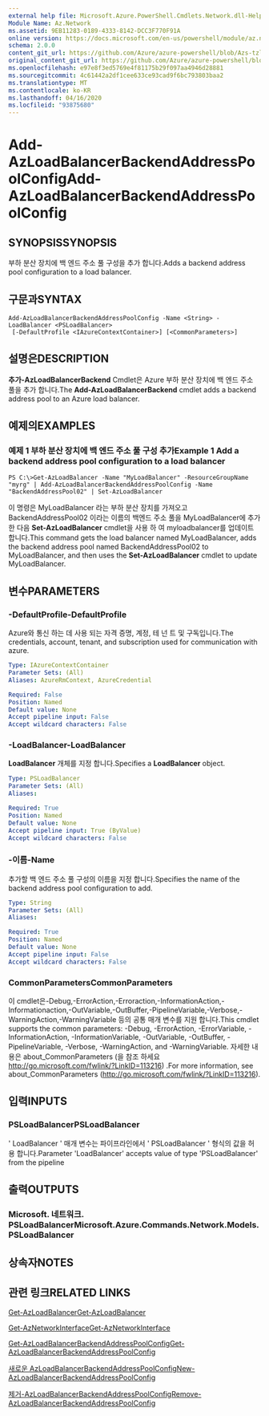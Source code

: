 ```yaml
---
external help file: Microsoft.Azure.PowerShell.Cmdlets.Network.dll-Help.xml
Module Name: Az.Network
ms.assetid: 9EB11283-0189-4333-8142-DCC3F770F91A
online version: https://docs.microsoft.com/en-us/powershell/module/az.network/add-azloadbalancerbackendaddresspoolconfig
schema: 2.0.0
content_git_url: https://github.com/Azure/azure-powershell/blob/Azs-tzl/src/Network/Network/help/Add-AzLoadBalancerBackendAddressPoolConfig.md
original_content_git_url: https://github.com/Azure/azure-powershell/blob/Azs-tzl/src/Network/Network/help/Add-AzLoadBalancerBackendAddressPoolConfig.md
ms.openlocfilehash: e97e8f3ed5769e4f81175b29f097aa4946d28881
ms.sourcegitcommit: 4c61442a2df1cee633ce93cad9f6bc793803baa2
ms.translationtype: MT
ms.contentlocale: ko-KR
ms.lasthandoff: 04/16/2020
ms.locfileid: "93875680"
---
```

# <span data-ttu-id="4df18-101">Add-AzLoadBalancerBackendAddressPoolConfig</span><span class="sxs-lookup"><span data-stu-id="4df18-101">Add-AzLoadBalancerBackendAddressPoolConfig</span></span>

## <span data-ttu-id="4df18-102">SYNOPSIS</span><span class="sxs-lookup"><span data-stu-id="4df18-102">SYNOPSIS</span></span>
<span data-ttu-id="4df18-103">부하 분산 장치에 백 엔드 주소 풀 구성을 추가 합니다.</span><span class="sxs-lookup"><span data-stu-id="4df18-103">Adds a backend address pool configuration to a load balancer.</span></span>

## <span data-ttu-id="4df18-104">구문과</span><span class="sxs-lookup"><span data-stu-id="4df18-104">SYNTAX</span></span>

```
Add-AzLoadBalancerBackendAddressPoolConfig -Name <String> -LoadBalancer <PSLoadBalancer>
 [-DefaultProfile <IAzureContextContainer>] [<CommonParameters>]
```

## <span data-ttu-id="4df18-105">설명은</span><span class="sxs-lookup"><span data-stu-id="4df18-105">DESCRIPTION</span></span>
<span data-ttu-id="4df18-106">**추가-AzLoadBalancerBackend** Cmdlet은 Azure 부하 분산 장치에 백 엔드 주소 풀을 추가 합니다.</span><span class="sxs-lookup"><span data-stu-id="4df18-106">The **Add-AzLoadBalancerBackend** cmdlet adds a backend address pool to an Azure load balancer.</span></span>

## <span data-ttu-id="4df18-107">예제의</span><span class="sxs-lookup"><span data-stu-id="4df18-107">EXAMPLES</span></span>

### <span data-ttu-id="4df18-108">예제 1 부하 분산 장치에 백 엔드 주소 풀 구성 추가</span><span class="sxs-lookup"><span data-stu-id="4df18-108">Example 1 Add a backend address pool configuration to a load balancer</span></span>
```
PS C:\>Get-AzLoadBalancer -Name "MyLoadBalancer" -ResourceGroupName "myrg" | Add-AzLoadBalancerBackendAddressPoolConfig -Name "BackendAddressPool02" | Set-AzLoadBalancer
```

<span data-ttu-id="4df18-109">이 명령은 MyLoadBalancer 라는 부하 분산 장치를 가져오고 BackendAddressPool02 이라는 이름의 백엔드 주소 풀을 MyLoadBalancer에 추가한 다음 **Set-AzLoadBalancer** cmdlet을 사용 하 여 myloadbalancer를 업데이트 합니다.</span><span class="sxs-lookup"><span data-stu-id="4df18-109">This command gets the load balancer named MyLoadBalancer, adds the backend address pool named BackendAddressPool02 to MyLoadBalancer, and then uses the **Set-AzLoadBalancer** cmdlet to update MyLoadBalancer.</span></span>

## <span data-ttu-id="4df18-110">변수</span><span class="sxs-lookup"><span data-stu-id="4df18-110">PARAMETERS</span></span>

### <span data-ttu-id="4df18-111">-DefaultProfile</span><span class="sxs-lookup"><span data-stu-id="4df18-111">-DefaultProfile</span></span>
<span data-ttu-id="4df18-112">Azure와 통신 하는 데 사용 되는 자격 증명, 계정, 테 넌 트 및 구독입니다.</span><span class="sxs-lookup"><span data-stu-id="4df18-112">The credentials, account, tenant, and subscription used for communication with azure.</span></span>

```yaml
Type: IAzureContextContainer
Parameter Sets: (All)
Aliases: AzureRmContext, AzureCredential

Required: False
Position: Named
Default value: None
Accept pipeline input: False
Accept wildcard characters: False
```

### <span data-ttu-id="4df18-113">-LoadBalancer</span><span class="sxs-lookup"><span data-stu-id="4df18-113">-LoadBalancer</span></span>
<span data-ttu-id="4df18-114">**LoadBalancer** 개체를 지정 합니다.</span><span class="sxs-lookup"><span data-stu-id="4df18-114">Specifies a **LoadBalancer** object.</span></span>

```yaml
Type: PSLoadBalancer
Parameter Sets: (All)
Aliases: 

Required: True
Position: Named
Default value: None
Accept pipeline input: True (ByValue)
Accept wildcard characters: False
```

### <span data-ttu-id="4df18-115">-이름</span><span class="sxs-lookup"><span data-stu-id="4df18-115">-Name</span></span>
<span data-ttu-id="4df18-116">추가할 백 엔드 주소 풀 구성의 이름을 지정 합니다.</span><span class="sxs-lookup"><span data-stu-id="4df18-116">Specifies the name of the backend address pool configuration to add.</span></span>

```yaml
Type: String
Parameter Sets: (All)
Aliases: 

Required: True
Position: Named
Default value: None
Accept pipeline input: False
Accept wildcard characters: False
```

### <span data-ttu-id="4df18-117">CommonParameters</span><span class="sxs-lookup"><span data-stu-id="4df18-117">CommonParameters</span></span>
<span data-ttu-id="4df18-118">이 cmdlet은-Debug,-ErrorAction,-Erroraction,-InformationAction,-Informationaction,-OutVariable,-OutBuffer,-PipelineVariable,-Verbose,-WarningAction,-WarningVariable 등의 공통 매개 변수를 지원 합니다.</span><span class="sxs-lookup"><span data-stu-id="4df18-118">This cmdlet supports the common parameters: -Debug, -ErrorAction, -ErrorVariable, -InformationAction, -InformationVariable, -OutVariable, -OutBuffer, -PipelineVariable, -Verbose, -WarningAction, and -WarningVariable.</span></span> <span data-ttu-id="4df18-119">자세한 내용은 about_CommonParameters (을 참조 하세요 http://go.microsoft.com/fwlink/?LinkID=113216) .</span><span class="sxs-lookup"><span data-stu-id="4df18-119">For more information, see about_CommonParameters (http://go.microsoft.com/fwlink/?LinkID=113216).</span></span>

## <span data-ttu-id="4df18-120">입력</span><span class="sxs-lookup"><span data-stu-id="4df18-120">INPUTS</span></span>

### <span data-ttu-id="4df18-121">PSLoadBalancer</span><span class="sxs-lookup"><span data-stu-id="4df18-121">PSLoadBalancer</span></span>
<span data-ttu-id="4df18-122">' LoadBalancer ' 매개 변수는 파이프라인에서 ' PSLoadBalancer ' 형식의 값을 허용 합니다.</span><span class="sxs-lookup"><span data-stu-id="4df18-122">Parameter 'LoadBalancer' accepts value of type 'PSLoadBalancer' from the pipeline</span></span>

## <span data-ttu-id="4df18-123">출력</span><span class="sxs-lookup"><span data-stu-id="4df18-123">OUTPUTS</span></span>

### <span data-ttu-id="4df18-124">Microsoft. 네트워크. PSLoadBalancer</span><span class="sxs-lookup"><span data-stu-id="4df18-124">Microsoft.Azure.Commands.Network.Models.PSLoadBalancer</span></span>

## <span data-ttu-id="4df18-125">상속자</span><span class="sxs-lookup"><span data-stu-id="4df18-125">NOTES</span></span>

## <span data-ttu-id="4df18-126">관련 링크</span><span class="sxs-lookup"><span data-stu-id="4df18-126">RELATED LINKS</span></span>

[<span data-ttu-id="4df18-127">Get-AzLoadBalancer</span><span class="sxs-lookup"><span data-stu-id="4df18-127">Get-AzLoadBalancer</span></span>](./Get-AzLoadBalancer.md)

[<span data-ttu-id="4df18-128">Get-AzNetworkInterface</span><span class="sxs-lookup"><span data-stu-id="4df18-128">Get-AzNetworkInterface</span></span>](./Get-AzNetworkInterface.md)

[<span data-ttu-id="4df18-129">Get-AzLoadBalancerBackendAddressPoolConfig</span><span class="sxs-lookup"><span data-stu-id="4df18-129">Get-AzLoadBalancerBackendAddressPoolConfig</span></span>](./Get-AzLoadBalancerBackendAddressPoolConfig.md)

[<span data-ttu-id="4df18-130">새로운 AzLoadBalancerBackendAddressPoolConfig</span><span class="sxs-lookup"><span data-stu-id="4df18-130">New-AzLoadBalancerBackendAddressPoolConfig</span></span>](./New-AzLoadBalancerBackendAddressPoolConfig.md)

[<span data-ttu-id="4df18-131">제거-AzLoadBalancerBackendAddressPoolConfig</span><span class="sxs-lookup"><span data-stu-id="4df18-131">Remove-AzLoadBalancerBackendAddressPoolConfig</span></span>](./Remove-AzLoadBalancerBackendAddressPoolConfig.md)


